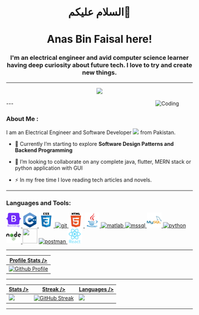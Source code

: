 <!-- [![MasterHead](https://support.squarespace.com/hc/article_attachments/360000358267/gif-example4.gif)]() -->
<h1 align="center"> السلام عليكم👋</h1>
<h1 align="center">Anas Bin Faisal here!</h1>
<h3 align="center">I'm an electrical engineer and avid computer science learner having deep curiosity about future tech. I love to try and create new things.</h3>

---
<p align="center">
<img src="https://readme-typing-svg.herokuapp.com?&font=IBM+Plex+Sans&color=36BCF7FF&size=32&lines=Welcome+to+my+GitHub+Profile!;I'm+a+MERN+Stack+Developer;I'm+a+competitive+programmer;I'm+a+Flutter+developer" />
</p>
---

<img align="right" alt="Coding" width="20%" src="https://media.giphy.com/media/M9gbBd9nbDrOTu1Mqx/giphy.gif">

<h3>About Me :</h3>
<p>I am an Electrical Engineer and Software Developer <img src="https://media.giphy.com/media/WUlplcMpOCEmTGBtBW/giphy.gif" width="30"> from Pakistan.</p>

- 🌱 Currently I’m starting to explore **Software Design Patterns and Backend Programming**

- 👯 I’m looking to collaborate on any complete java, flutter, MERN stack or python application with GUI


- ⚡ In my free time I love reading tech articles and novels.


---

<h3>Languages and Tools:</h3>
<p align="left"> <a href="https://getbootstrap.com" target="_blank" rel="noreferrer"> 
<img src="https://raw.githubusercontent.com/devicons/devicon/master/icons/bootstrap/bootstrap-plain-wordmark.svg" alt="bootstrap" width="40" height="40"/> </a> 
<a href="https://www.w3schools.com/cpp/" target="_blank" rel="noreferrer">
<img src="https://raw.githubusercontent.com/devicons/devicon/master/icons/cplusplus/cplusplus-original.svg" alt="cplusplus" width="40" height="40"/> 
</a>
<a href="https://www.w3schools.com/css/" target="_blank" rel="noreferrer">
<img src="https://raw.githubusercontent.com/devicons/devicon/master/icons/css3/css3-original-wordmark.svg" alt="css3" width="40" height="40"/> </a> 
<a href="https://git-scm.com/" target="_blank" rel="noreferrer">
<img src="https://www.vectorlogo.zone/logos/git-scm/git-scm-icon.svg" alt="git" width="40" height="40"/> </a>
<a href="https://www.w3.org/html/" target="_blank" rel="noreferrer">
<img src="https://raw.githubusercontent.com/devicons/devicon/master/icons/html5/html5-original-wordmark.svg" alt="html5" width="40" height="40"/> </a> 
<a href="https://www.java.com" target="_blank" rel="noreferrer"> 
<img src="https://raw.githubusercontent.com/devicons/devicon/master/icons/java/java-original.svg" alt="java" width="40" height="40"/> </a> 
<a href="https://www.linux.org/" target="_blank" rel="noreferrer"> 
<img src="https://upload.wikimedia.org/wikipedia/commons/2/21/Matlab_Logo.png" alt="matlab" width="40" height="40"/> </a> 
<a href="https://www.microsoft.com/en-us/sql-server" target="_blank" rel="noreferrer"> 
<img src="https://www.svgrepo.com/show/303229/microsoft-sql-server-logo.svg" alt="mssql" width="40" height="40"/> </a> 
<a href="https://www.mysql.com/" target="_blank" rel="noreferrer"> 
<img src="https://raw.githubusercontent.com/devicons/devicon/master/icons/mysql/mysql-original-wordmark.svg" alt="mysql" width="40" height="40"/> </a>
<a href="https://www.python.org/" target="_blank" rel="noreferrer">
<img src="https://cdn.jsdelivr.net/gh/devicons/devicon/icons/python/python-original-wordmark.svg" alt="python" width="40" height="40"/> </a>
<a href="https://nodejs.org" target="_blank" rel="noreferrer">
<img src="https://raw.githubusercontent.com/devicons/devicon/master/icons/nodejs/nodejs-original-wordmark.svg" alt="nodejs" width="40" height="40"/> </a>
<a href="https://expressjs.com/" target="_blank" rel="noreferrer">
<img src="https://cdn.jsdelivr.net/gh/devicons/devicon/icons/express/express-original-wordmark.svg" width="40" height="40" /></a>
<a href="https://pandas.pydata.org/" target="_blank" rel="noreferrer"> 
<img src="https://www.vectorlogo.zone/logos/getpostman/getpostman-icon.svg" alt="postman" width="40" height="40"/> </a>
<img src="https://raw.githubusercontent.com/devicons/devicon/master/icons/react/react-original-wordmark.svg" alt="react" width="40" height="40"/> </a>
<a href="https://sass-lang.com" target="_blank" rel="noreferrer"> </p>

---
|Profile Stats />|
|---|
|![Github Profile](http://github-profile-summary-cards.vercel.app/api/cards/profile-details?username=Anasbinfaisal&theme=tokyonight)|
---

|Stats />|Streak />|Languages />
|---|---|---|
|![](https://github-profile-summary-cards.vercel.app/api/cards/stats?username=Anasbinfaisal&theme=tokyonight)|[![GitHub Streak](https://streak-stats.demolab.com/?user=Anasbinfaisal&theme=tokyonight&hide_border=true&border_radius=32&date_format=j%20M%5B%20Y%5D&ring=888888)](https://git.io/streak-stats)|![](https://github-profile-summary-cards.vercel.app/api/cards/repos-per-language?username=Anasbinfaisal&theme=tokyonight)|
---
